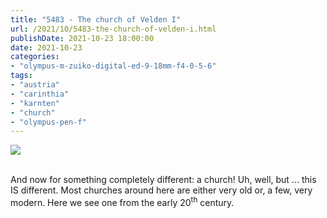 ```yaml
---
title: "5483 - The church of Velden I"
url: /2021/10/5483-the-church-of-velden-i.html
publishDate: 2021-10-23 18:00:00
date: 2021-10-23
categories:
- "olympus-m-zuiko-digital-ed-9-18mm-f4-0-5-6"
tags:
- "austria"
- "carinthia"
- "karnten"
- "church"
- "olympus-pen-f"
---
```

<div class="container">
<div class="center"><a target="_blank" href="https://d25zfm9zpd7gm5.cloudfront.net/1200x1200/2019/20190818_152243_lr.jpg"><img class="webfeedsFeaturedVisual" src="https://d25zfm9zpd7gm5.cloudfront.net/0600x0600/2019/20190818_152243_lr.jpg" /></a></div>
</div>
<br />

And now for something completely different: a church! Uh,
well, but ... this IS different. Most churches around here
are either very old or, a few, very modern. Here we see one
from the early 20<sup>th</sup> century.
